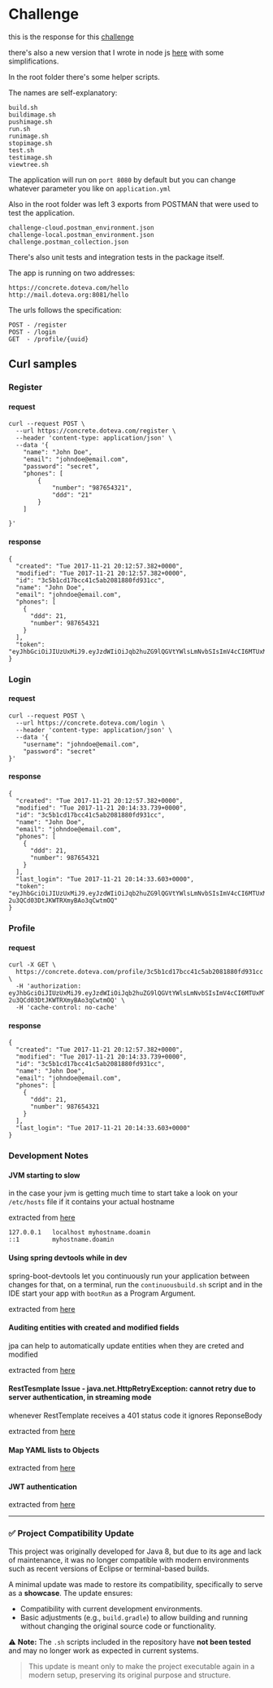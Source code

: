# Challenge
this is the response for this [challenge](https://github.com/concretesolutions/desafio-java)

there's also a new version that I wrote in node js [here](https://github.com/rubentrancoso/challenge-node) with some simplifications.

In the root folder there's some helper scripts. 

The names are self-explanatory:
	
	build.sh
	buildimage.sh
	pushimage.sh
	run.sh
	runimage.sh
	stopimage.sh
	test.sh
	testimage.sh
	viewtree.sh

The application will run on `port 8080` by default but you can change whatever parameter you like on `application.yml`

Also in the root folder was left 3 exports from POSTMAN that were used to test the application.

    challenge-cloud.postman_environment.json
    challenge-local.postman_environment.json
    challenge.postman_collection.json
  
There's also unit tests and integration tests in the package itself.

The app is running on two addresses:

    https://concrete.doteva.com/hello
    http://mail.doteva.org:8081/hello

The urls follows the specification:

    POST - /register
    POST - /login
    GET  - /profile/{uuid}

## Curl samples
### Register
#### request
```
curl --request POST \
  --url https://concrete.doteva.com/register \
  --header 'content-type: application/json' \
  --data '{
    "name": "John Doe",
    "email": "johndoe@email.com",
    "password": "secret",
    "phones": [
        {
            "number": "987654321",
            "ddd": "21"
        }
    ]
	
}'
```
#### response
```
{
  "created": "Tue 2017-11-21 20:12:57.382+0000",
  "modified": "Tue 2017-11-21 20:12:57.382+0000",
  "id": "3c5b1cd17bcc41c5ab2081880fd931cc",
  "name": "John Doe",
  "email": "johndoe@email.com",
  "phones": [
    {
      "ddd": 21,
      "number": 987654321
    }
  ],
  "token": "eyJhbGciOiJIUzUxMiJ9.eyJzdWIiOiJqb2huZG9lQGVtYWlsLmNvbSIsImV4cCI6MTUxMTI5Njk3N30.G7FIO5jYKbQq9NI5kseSlEdmKCMcoELL39gSCEA5xITF2_qOn4k8vw2cu5CVfAf3jH34QIYYMARl8lll4bpkLQ"
}
```
### Login
#### request
```
curl --request POST \
  --url https://concrete.doteva.com/login \
  --header 'content-type: application/json' \
  --data '{
    "username": "johndoe@email.com",
    "password": "secret"
}'
```
#### response
```
{
  "created": "Tue 2017-11-21 20:12:57.382+0000",
  "modified": "Tue 2017-11-21 20:14:33.739+0000",
  "id": "3c5b1cd17bcc41c5ab2081880fd931cc",
  "name": "John Doe",
  "email": "johndoe@email.com",
  "phones": [
    {
      "ddd": 21,
      "number": 987654321
    }
  ],
  "last_login": "Tue 2017-11-21 20:14:33.603+0000",
  "token": "eyJhbGciOiJIUzUxMiJ9.eyJzdWIiOiJqb2huZG9lQGVtYWlsLmNvbSIsImV4cCI6MTUxMTI5NzA3M30.7Lu1spSpVCpmwoEbCMJiwPliGCD6nRg8m1Se9M6R136jZHYswI_ALn9X-2u3QCd03DtJKWTRXmyBAo3qCwtmOQ"
}
```
### Profile
#### request
```
curl -X GET \
  https://concrete.doteva.com/profile/3c5b1cd17bcc41c5ab2081880fd931cc \
  -H 'authorization: eyJhbGciOiJIUzUxMiJ9.eyJzdWIiOiJqb2huZG9lQGVtYWlsLmNvbSIsImV4cCI6MTUxMTI5NzA3M30.7Lu1spSpVCpmwoEbCMJiwPliGCD6nRg8m1Se9M6R136jZHYswI_ALn9X-2u3QCd03DtJKWTRXmyBAo3qCwtmOQ' \
  -H 'cache-control: no-cache'
```
#### response
```
{
  "created": "Tue 2017-11-21 20:12:57.382+0000",
  "modified": "Tue 2017-11-21 20:14:33.739+0000",
  "id": "3c5b1cd17bcc41c5ab2081880fd931cc",
  "name": "John Doe",
  "email": "johndoe@email.com",
  "phones": [
    {
      "ddd": 21,
      "number": 987654321
    }
  ],
  "last_login": "Tue 2017-11-21 20:14:33.603+0000"
}
```
### Development Notes
#### JVM starting to slow
in the case your jvm is getting much time to start take a look on your `/etc/hosts` file if it contains your actual hostname

extracted from [here](https://dzone.com/articles/fixing-the-slow-startup-time-of-my-java-applicatio)

```
127.0.0.1   localhost myhostname.doamin
::1         myhostname.doamin
```

#### Using spring devtools while in dev
spring-boot-devtools let you continuously run your application between changes
for that, on a terminal, run the `continuousbuild.sh` script and in the IDE start your app with `bootRun` as a Program Argument. 

extracted from [here](https://dzone.com/articles/continuous-auto-restart-with-spring-boot-devtools)

#### Auditing entities with created and modified fields
jpa can help to automatically update entities when they are creted and modified 

extracted from [here](https://programmingmitra.blogspot.com.br/2017/02/automatic-spring-data-jpa-auditing-saving-CreatedBy-createddate-lastmodifiedby-lastmodifieddate-automatically.html)

#### RestTesmplate Issue - java.net.HttpRetryException: cannot retry due to server authentication, in streaming mode
whenever RestTemplate receives a 401 status code it ignores ReponseBody

extracted from [here](https://stackoverflow.com/questions/27341604/exception-when-using-testresttemplate)

#### Map YAML lists to Objects

extracted from [here](https://www.fortisfio.com/yaml-file-mapping-values-to-object-list-with-spring-boot/)

#### JWT authentication


extracted from [here](https://dzone.com/articles/implementing-jwt-authentication-on-spring-boot-api)

---

### ✅ Project Compatibility Update

This project was originally developed for Java 8, but due to its age and lack of maintenance, it was no longer compatible with modern environments such as recent versions of Eclipse or terminal-based builds.

A minimal update was made to restore its compatibility, specifically to serve as a **showcase**. The update ensures:

- Compatibility with current development environments.
- Basic adjustments (e.g., `build.gradle`) to allow building and running without changing the original source code or functionality.

⚠️ **Note:** The `.sh` scripts included in the repository have **not been tested** and may no longer work as expected in current systems.

> This update is meant only to make the project executable again in a modern setup, preserving its original purpose and structure.



